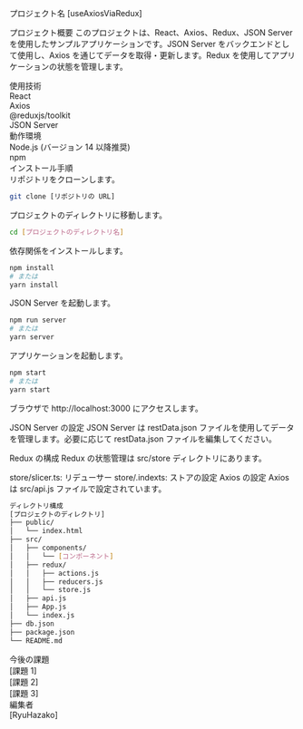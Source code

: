 プロジェクト名
[useAxiosViaRedux]

プロジェクト概要
このプロジェクトは、React、Axios、Redux、JSON Server を使用したサンプルアプリケーションです。JSON Server をバックエンドとして使用し、Axios を通じてデータを取得・更新します。Redux を使用してアプリケーションの状態を管理します。

使用技術<br>
React<br>
Axios<br>
@reduxjs/toolkit<br>
JSON Server<br>
動作環境<br>
Node.js (バージョン 14 以降推奨)<br>
npm<br>
インストール手順<br>
リポジトリをクローンします。<br>

```sh
git clone [リポジトリの URL]
```

プロジェクトのディレクトリに移動します。

```sh
cd [プロジェクトのディレクトリ名]
```

依存関係をインストールします。

```sh
npm install
# または
yarn install
```

JSON Server を起動します。

```sh
npm run server
# または
yarn server
```

アプリケーションを起動します。

```sh
npm start
# または
yarn start
```

ブラウザで http://localhost:3000 にアクセスします。

JSON Server の設定
JSON Server は restData.json ファイルを使用してデータを管理します。必要に応じて restData.json ファイルを編集してください。

Redux の構成
Redux の状態管理は src/store ディレクトリにあります。

store/slicer.ts: リデューサー
store/.indexts: ストアの設定
Axios の設定
Axios は src/api.js ファイルで設定されています。

```sh
ディレクトリ構成
[プロジェクトのディレクトリ]
├── public/
│   └── index.html
├── src/
│   ├── components/
│   │   └── [コンポーネント]
│   ├── redux/
│   │   ├── actions.js
│   │   ├── reducers.js
│   │   └── store.js
│   ├── api.js
│   ├── App.js
│   └── index.js
├── db.json
├── package.json
└── README.md
```

今後の課題<br>
[課題 1]<br>
[課題 2]<br>
[課題 3]<br>
編集者<br>
[RyuHazako]<br>
